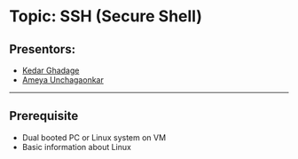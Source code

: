 # Topic: SSH (Secure Shell)
## Presentors: 
- [Kedar Ghadage](https://github.com/kedar2953)
- [Ameya Unchagaonkar](https://github.com/aunchagaonkar)
---


## Prerequisite
- Dual booted PC or Linux system on VM
- Basic information about Linux


